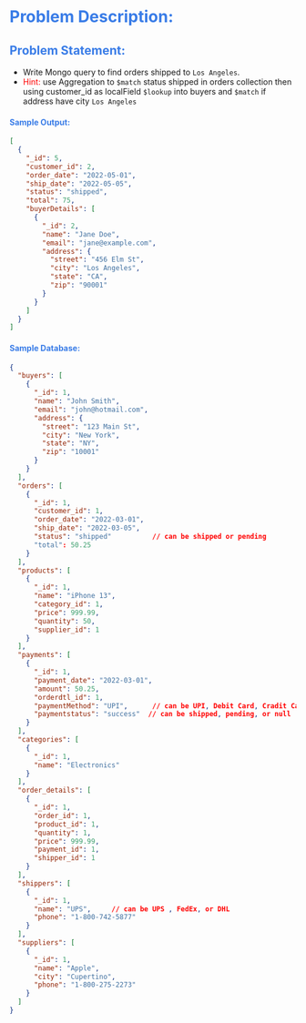 <h1 style="color:#397ce7">Problem Description:</h1>

<h2 style="color:#397ce7">Problem Statement:</h2>

- Write Mongo query to find orders shipped to `Los Angeles`.
- <span style="color:red">Hint:</span> use Aggregation to `$match` status shipped in orders collection then using customer_id as localField `$lookup` into buyers and `$match` if address have city `Los Angeles`

<h4 style="color:#397ce7">Sample Output:</h4>

```json
[
  {
    "_id": 5,
    "customer_id": 2,
    "order_date": "2022-05-01",
    "ship_date": "2022-05-05",
    "status": "shipped",
    "total": 75,
    "buyerDetails": [
      {
        "_id": 2,
        "name": "Jane Doe",
        "email": "jane@example.com",
        "address": {
          "street": "456 Elm St",
          "city": "Los Angeles",
          "state": "CA",
          "zip": "90001"
        }
      }
    ]
  }
]
```

<h4 style="color:#397ce7">Sample Database:</h4>

```json
{
  "buyers": [
    {
      "_id": 1,
      "name": "John Smith",
      "email": "john@hotmail.com",
      "address": {
        "street": "123 Main St",
        "city": "New York",
        "state": "NY",
        "zip": "10001"
      }
    }
  ],
  "orders": [
    {
      "_id": 1,
      "customer_id": 1,
      "order_date": "2022-03-01",
      "ship_date": "2022-03-05",
      "status": "shipped"          // can be shipped or pending
      "total": 50.25
    }
  ],
  "products": [
    {
      "_id": 1,
      "name": "iPhone 13",
      "category_id": 1,
      "price": 999.99,
      "quantity": 50,
      "supplier_id": 1
    }
  ],
  "payments": [
    {
      "_id": 1,
      "payment_date": "2022-03-01",
      "amount": 50.25,
      "orderdtl_id": 1,
      "paymentMethod": "UPI",      // can be UPI, Debit Card, Cradit Card, COD or net banking
      "paymentstatus": "success"  // can be shipped, pending, or null
    }
  ],
  "categories": [
    {
      "_id": 1,
      "name": "Electronics"
    }
  ],
  "order_details": [
    {
      "_id": 1,
      "order_id": 1,
      "product_id": 1,
      "quantity": 1,
      "price": 999.99,
      "payment_id": 1,
      "shipper_id": 1
    }
  ],
  "shippers": [
    {
      "_id": 1,
      "name": "UPS",     // can be UPS , FedEx, or DHL
      "phone": "1-800-742-5877"
    }
  ],
  "suppliers": [
    {
      "_id": 1,
      "name": "Apple",
      "city": "Cupertino",
      "phone": "1-800-275-2273"
    }
  ]
}
```

